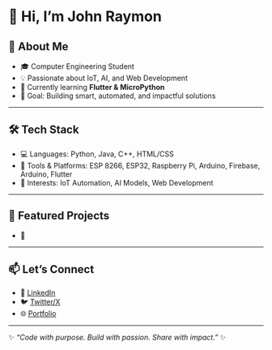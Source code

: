 # 👋 Hi, I’m **John Raymon**

## 🚀 About Me
- 🎓 Computer Engineering Student 
- 💡 Passionate about IoT, AI, and Web Development  
- 🌱 Currently learning **Flutter & MicroPython**  
- 🎯 Goal: Building smart, automated, and impactful solutions  

---

## 🛠️ Tech Stack
- 💻 Languages: Python, Java, C++, HTML/CSS  
- 🔧 Tools & Platforms: ESP 8266, ESP32, Raspberry Pi, Arduino, Firebase, Arduino, Flutter 
- 🧩 Interests: IoT Automation, AI Models, Web Development  

---

## 📌 Featured Projects
- 📂
---

## 📫 Let’s Connect
- 💼 [LinkedIn](#)  
- 🐦 [Twitter/X](#)  
- 🌐 [Portfolio](#)  

---

✨ *“Code with purpose. Build with passion. Share with impact.”* ✨
